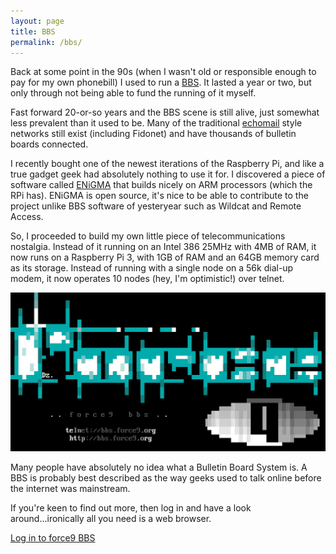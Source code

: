 ```yaml
---
layout: page
title: BBS
permalink: /bbs/
---
```


Back at some point in the 90s (when I wasn't old or responsible enough to pay for my own phonebill) I used to run a [BBS](https://en.wikipedia.org/wiki/Bulletin_board_system). 
It lasted a year or two, but only through not being able to fund the running of it myself. 
  
Fast forward 20-or-so years and the BBS scene is still alive, just somewhat less prevalent than it used to be. Many of the traditional [echomail](https://en.wikipedia.org/wiki/FidoNet#Echomail)
style networks still exist (including Fidonet) and have thousands of bulletin boards connected. 
  
I recently bought one of the newest iterations of the Raspberry Pi, and like a true gadget geek had absolutely nothing to use it for. I discovered a piece of software called [ENiGMA](https://github.com/NuSkooler/enigma-bbs) that builds nicely on ARM processors (which the RPi has). ENiGMA is open source, it's nice to be able to contribute to the project unlike BBS software of yesteryear such as Wildcat and Remote Access.
 
So, I proceeded to build my own little piece of telecommunications nostalgia. Instead of it running on an Intel 386 25MHz with 4MB of RAM, it now runs on a Raspberry Pi 3, with 1GB of RAM and an 64GB memory card as its storage. Instead of running with a single node on a 56k dial-up modem, it now operates 10 nodes (hey, I'm optimistic!) over telnet.
 
![force9 BBS logo](/assets/images/force9.jpg)

Many people have absolutely no idea what a Bulletin Board System is. A BBS is probably best described as the way geeks used to talk online before the internet was mainstream. 

If you're keen to find out more, then log in and have a look around...ironically all you need is a web browser.

[Log in to force9 BBS](http://bbs.force9.org)
